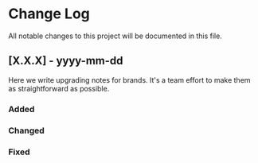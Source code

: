 # Change Log

All notable changes to this project will be documented in this file.

## [X.X.X] - yyyy-mm-dd

Here we write upgrading notes for brands. It's a team effort to make them as
straightforward as possible.

### Added

### Changed

### Fixed
